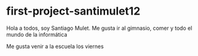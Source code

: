 # first-project-santimulet12
Hola a todos, soy Santiago Mulet. Me gusta ir al gimnasio, comer y todo el mundo de la informática


Me gusta venir a la escuela los viernes